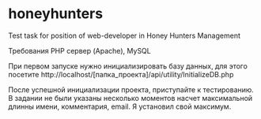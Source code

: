 # honeyhunters
Test task for position of web-developer in Honey Hunters Management

Требования PHP сервер (Apache), MySQL

При первом запуске нужно инициализировать базу данных, для этого посетите http://localhost/[папка_проекта]/api/utility/InitializeDB.php

После успешной инициализации проекта, приступайте к тестированию.
В задании не были указаны несколько моментов насчет максимальной длинны имени, комментария, email. Я установил свой максимум.
